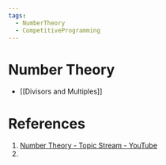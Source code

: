 ```yaml
---
tags:
  - NumberTheory
  - CompetitiveProgramming
---
```

# Number Theory


- [[Divisors and Multiples]]



# References

1. [Number Theory - Topic Stream - YouTube](https://www.youtube.com/watch?v=-BglZNHvQu8&t=1s)
2. 